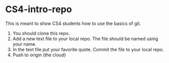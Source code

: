 # CS4-intro-repo

This is meant to show CS4 students how to use the basics of git.

1) You should clone this repo.
2) Add a new text file to your local repo. The file should be named using your name. 
3) In the text file put your favorite quote. Commit the file to your local repo.
4) Push to origin (the cloud)